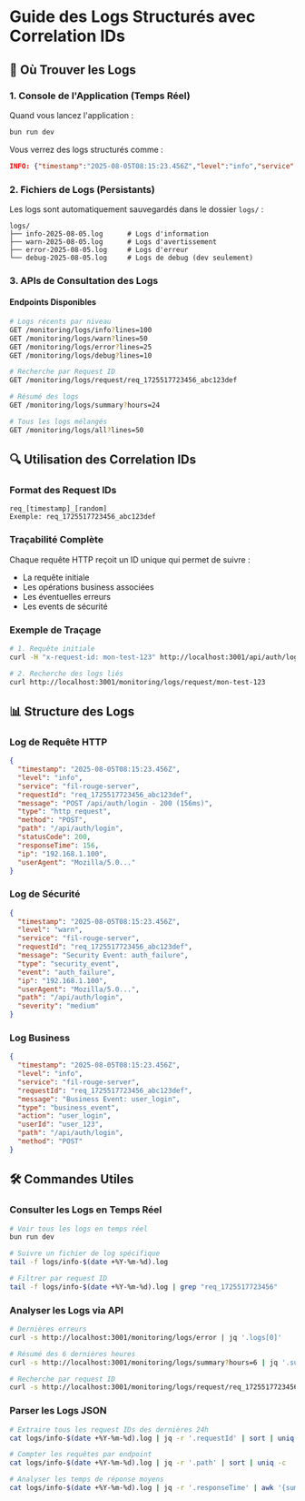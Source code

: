 # Guide des Logs Structurés avec Correlation IDs

## 📍 **Où Trouver les Logs**

### 1. **Console de l'Application (Temps Réel)**
Quand vous lancez l'application :
```bash
bun run dev
```

Vous verrez des logs structurés comme :
```json
INFO: {"timestamp":"2025-08-05T08:15:23.456Z","level":"info","service":"fil-rouge-server","requestId":"req_1725517723456_abc123def","message":"GET / - 200 (45ms)","type":"http_request","method":"GET","path":"/","statusCode":200,"responseTime":45,"ip":"127.0.0.1","userAgent":"curl/8.4.0"}
```

### 2. **Fichiers de Logs (Persistants)**
Les logs sont automatiquement sauvegardés dans le dossier `logs/` :

```
logs/
├── info-2025-08-05.log      # Logs d'information
├── warn-2025-08-05.log      # Logs d'avertissement  
├── error-2025-08-05.log     # Logs d'erreur
└── debug-2025-08-05.log     # Logs de debug (dev seulement)
```

### 3. **APIs de Consultation des Logs**

#### Endpoints Disponibles
```bash
# Logs récents par niveau
GET /monitoring/logs/info?lines=100
GET /monitoring/logs/warn?lines=50
GET /monitoring/logs/error?lines=25
GET /monitoring/logs/debug?lines=10

# Recherche par Request ID
GET /monitoring/logs/request/req_1725517723456_abc123def

# Résumé des logs
GET /monitoring/logs/summary?hours=24

# Tous les logs mélangés
GET /monitoring/logs/all?lines=50
```

## 🔍 **Utilisation des Correlation IDs**

### Format des Request IDs
```
req_[timestamp]_[random]
Exemple: req_1725517723456_abc123def
```

### Traçabilité Complète
Chaque requête HTTP reçoit un ID unique qui permet de suivre :
- La requête initiale
- Les opérations business associées
- Les éventuelles erreurs
- Les events de sécurité

### Exemple de Traçage
```bash
# 1. Requête initiale
curl -H "x-request-id: mon-test-123" http://localhost:3001/api/auth/login

# 2. Recherche des logs liés
curl http://localhost:3001/monitoring/logs/request/mon-test-123
```

## 📊 **Structure des Logs**

### Log de Requête HTTP
```json
{
  "timestamp": "2025-08-05T08:15:23.456Z",
  "level": "info",
  "service": "fil-rouge-server", 
  "requestId": "req_1725517723456_abc123def",
  "message": "POST /api/auth/login - 200 (156ms)",
  "type": "http_request",
  "method": "POST",
  "path": "/api/auth/login",
  "statusCode": 200,
  "responseTime": 156,
  "ip": "192.168.1.100",
  "userAgent": "Mozilla/5.0..."
}
```

### Log de Sécurité
```json
{
  "timestamp": "2025-08-05T08:15:23.456Z",
  "level": "warn",
  "service": "fil-rouge-server",
  "requestId": "req_1725517723456_abc123def", 
  "message": "Security Event: auth_failure",
  "type": "security_event",
  "event": "auth_failure",
  "ip": "192.168.1.100",
  "userAgent": "Mozilla/5.0...",
  "path": "/api/auth/login",
  "severity": "medium"
}
```

### Log Business
```json
{
  "timestamp": "2025-08-05T08:15:23.456Z",
  "level": "info", 
  "service": "fil-rouge-server",
  "requestId": "req_1725517723456_abc123def",
  "message": "Business Event: user_login",
  "type": "business_event",
  "action": "user_login",
  "userId": "user_123",
  "path": "/api/auth/login",
  "method": "POST"
}
```

## 🛠️ **Commandes Utiles**

### Consulter les Logs en Temps Réel
```bash
# Voir tous les logs en temps réel
bun run dev

# Suivre un fichier de log spécifique
tail -f logs/info-$(date +%Y-%m-%d).log

# Filtrer par request ID
tail -f logs/info-$(date +%Y-%m-%d).log | grep "req_1725517723456"
```

### Analyser les Logs via API
```bash
# Dernières erreurs
curl -s http://localhost:3001/monitoring/logs/error | jq '.logs[0]'

# Résumé des 6 dernières heures  
curl -s http://localhost:3001/monitoring/logs/summary?hours=6 | jq '.summary'

# Recherche par request ID
curl -s http://localhost:3001/monitoring/logs/request/req_1725517723456_abc123def | jq '.logs'
```

### Parser les Logs JSON
```bash
# Extraire tous les request IDs des dernières 24h
cat logs/info-$(date +%Y-%m-%d).log | jq -r '.requestId' | sort | uniq

# Compter les requêtes par endpoint
cat logs/info-$(date +%Y-%m-%d).log | jq -r '.path' | sort | uniq -c

# Analyser les temps de réponse moyens
cat logs/info-$(date +%Y-%m-%d).log | jq -r '.responseTime' | awk '{sum+=$1; count++} END {print "Moyenne: " sum/count "ms"}'
```
